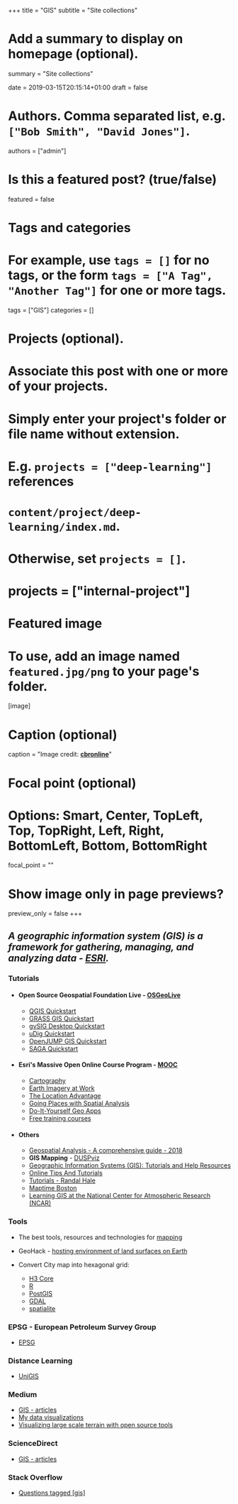 +++
title = "GIS"
subtitle = "Site collections"

# Add a summary to display on homepage (optional).
summary = "Site collections"

date = 2019-03-15T20:15:14+01:00
draft = false

# Authors. Comma separated list, e.g. `["Bob Smith", "David Jones"]`.
authors = ["admin"]

# Is this a featured post? (true/false)
featured = false

# Tags and categories
# For example, use `tags = []` for no tags, or the form `tags = ["A Tag", "Another Tag"]` for one or more tags.
tags = ["GIS"]
categories = []

# Projects (optional).
#   Associate this post with one or more of your projects.
#   Simply enter your project's folder or file name without extension.
#   E.g. `projects = ["deep-learning"]` references
#   `content/project/deep-learning/index.md`.
#   Otherwise, set `projects = []`.
# projects = ["internal-project"]

# Featured image
# To use, add an image named `featured.jpg/png` to your page's folder.
[image]
  # Caption (optional)
  caption = "Image credit: [**cbronline**](https://www.cbronline.com/what-is/gis-explained/attachment/what-is-gis/)"


  # Focal point (optional)
  # Options: Smart, Center, TopLeft, Top, TopRight, Left, Right, BottomLeft, Bottom, BottomRight
  focal_point = ""

  # Show image only in page previews?
  preview_only = false
+++

## _A geographic information system (GIS) is a framework for gathering, managing, and analyzing data - [ESRI](https://www.esri.com/en-us/what-is-gis/overview)._


### Tutorials

- #### Open Source Geospatial Foundation Live - [OSGeoLive](https://live.osgeo.org/en/index.html)

  - [QGIS Quickstart](https://live.osgeo.org/en/quickstart/qgis_quickstart.html)
  - [GRASS GIS Quickstart](https://live.osgeo.org/en/quickstart/grass_quickstart.html)
  - [gvSIG Desktop Quickstart](https://live.osgeo.org/en/quickstart/gvsig_quickstart.html)
  - [uDig Quickstart](https://live.osgeo.org/en/quickstart/udig_quickstart.html)
  - [OpenJUMP GIS Quickstart](https://live.osgeo.org/en/quickstart/openjump_quickstart.html)
  - [SAGA Quickstart](https://live.osgeo.org/en/quickstart/saga_quickstart.html)


- #### Esri's Massive Open Online Course Program - [MOOC](https://www.esri.com/training/mooc/)

  - [Cartography](https://www.esri.com/training/catalog/596e584bb826875993ba4ebf/cartography./)
  - [Earth Imagery at Work](https://www.esri.com/training/catalog/57aba196cbc441087e0d2395/earth-imagery-at-work/)
  - [The Location Advantage](https://www.esri.com/training/catalog/57660f6cbb54adb30c9454bf/the-location-advantage/)
  - [Going Places with Spatial Analysis](https://www.esri.com/training/catalog/57660f19bb54adb30c9454b0/going-places-with-spatial-analysis/)
  - [Do-It-Yourself Geo Apps](https://www.esri.com/training/catalog/57660ed7bb54adb30c9454a3/do-it-yourself-geo-apps/)
  - [Free training courses](https://www.esri.com/training/Bookmark/P3KEWETBQ)

- #### Others

  - [Geospatial Analysis - A comprehensive guide - 2018](http://www.spatialanalysisonline.com/index.html)
  - **GIS Mapping** - [DUSPviz](http://duspviz.mit.edu/tutorials/#gismapping)
  - [Geographic Information Systems (GIS): Tutorials and Help Resources](https://libguides.mit.edu/c.php?g=176295&p=1161396)
  - [Online Tips And Tutorials](http://sites.tufts.edu/gis/learning-gis/online-tips-and-tutorials/)
  - [Tutorials - Randal Hale](https://www.northrivergeographic.com/tutorials)
  - [Maptime Boston](https://maptimeboston.github.io/)
  - [Learning GIS at the National Center for Atmospheric Research (NCAR)](https://gis.ucar.edu/projects/learning-gis)

### Tools

- The best tools, resources and technologies for [mapping](https://dataviz.tools/category/mapping/)
- GeoHack - [hosting environment of land surfaces on Earth](https://tools.wmflabs.org/geohack/geohack.php?params=___N____E)
- Convert City map into hexagonal grid:

  - [H3 Core](https://uber.github.io/h3/#/documentation/overview/introduction)
  - [R](http://strimas.com/spatial/hexagonal-grids/)
  - [PostGIS](https://medium.com/@goldrydigital/hex-grid-algorithm-for-postgis-4ac45f61d093)
  - [GDAL](https://gis.stackexchange.com/questions/293780/create-hexbin-honeycomb-grid-using-command-line-or-python)
  - [spatialite](https://www.gaia-gis.it/fossil/libspatialite/wiki?name=tesselations-4.0)

### EPSG - European Petroleum Survey Group

- [EPSG](http://spatialreference.org/ref/epsg/)

### Distance Learning
- [UniGIS](https://unigis.net/)

### Medium
- [GIS - articles](https://medium.com/tag/gis/archive)
- [My data visualizations](https://medium.com/@a.mariel.padilla/my-data-visualizations-3e9a509bb1e4)
- [Visualizing large scale terrain with open source tools](https://medium.com/@morishuz/visualising-large-scale-terrain-with-open-source-tools-25723a5a5461)

### ScienceDirect
- [GIS - articles](https://www.sciencedirect.com/search/advanced?qs=gis&show=25&sortBy=relevance)

### Stack Overflow
- [Questions tagged [gis]](https://stackoverflow.com/questions/tagged/gis)
